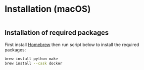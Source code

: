 # Installation (macOS)

```{include} installation_overview.md
```

## Installation of required packages

First install [Homebrew](https://brew.sh/) then run script below to install the required packages:

```sh
brew install python make
brew install --cask docker
```

```{include} installation_common_section.md
```
